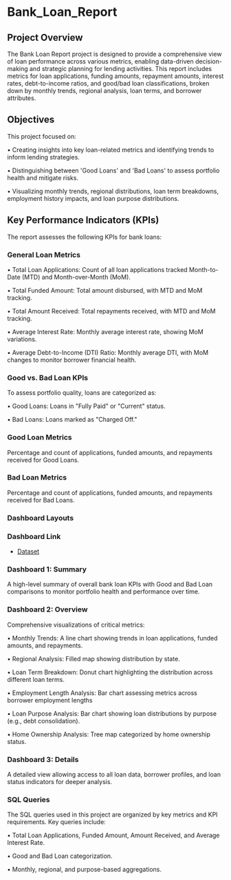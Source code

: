 # Bank_Loan_Report
## Project Overview

The Bank Loan Report project is designed to provide a comprehensive view of loan performance across various metrics, enabling data-driven decision-making and strategic planning for lending activities. This report includes metrics for loan applications, funding amounts, repayment amounts, interest rates, debt-to-income ratios, and good/bad loan classifications, broken down by monthly trends, regional analysis, loan terms, and borrower attributes.

## Objectives
This project focused on:

•	Creating insights into key loan-related metrics and identifying trends to inform lending strategies.

•	Distinguishing between 'Good Loans' and 'Bad Loans' to assess portfolio health and mitigate risks.

•	Visualizing monthly trends, regional distributions, loan term breakdowns, employment history impacts, and loan purpose distributions.
## Key Performance Indicators (KPIs)
The report assesses the following KPIs for bank loans:
### General Loan Metrics

•	Total Loan Applications: Count of all loan applications tracked Month-to-Date (MTD) and Month-over-Month (MoM).

•	Total Funded Amount: Total amount disbursed, with MTD and MoM tracking.

•	Total Amount Received: Total repayments received, with MTD and MoM tracking.

•	Average Interest Rate: Monthly average interest rate, showing MoM variations.

•	Average Debt-to-Income (DTI) Ratio: Monthly average DTI, with MoM changes to monitor borrower financial health.

### Good vs. Bad Loan KPIs

To assess portfolio quality, loans are categorized as:

•	Good Loans: Loans in "Fully Paid" or "Current" status.

•	Bad Loans: Loans marked as "Charged Off."

### Good Loan Metrics
Percentage and count of applications, funded amounts, and repayments received for Good Loans.

### Bad Loan Metrics

Percentage and count of applications, funded amounts, and repayments received for Bad Loans.
### Dashboard Layouts
### Dashboard Link
- <a href="https://public.tableau.com/app/profile/raja.srikar.vihar.visam8029/viz/BankLoanReportSummary_17315410826080/SUMMARY" >Dataset </a>
### Dashboard 1: Summary

A high-level summary of overall bank loan KPIs with Good and Bad Loan comparisons to monitor portfolio health and performance over time.

### Dashboard 2: Overview

Comprehensive visualizations of critical metrics:

•	Monthly Trends: A line chart showing trends in loan applications, funded amounts, and repayments.

•	Regional Analysis: Filled map showing distribution by state.

•	Loan Term Breakdown: Donut chart highlighting the distribution across different loan terms.

•	Employment Length Analysis: Bar chart assessing metrics across borrower employment lengths

•	Loan Purpose Analysis: Bar chart showing loan distributions by purpose (e.g., debt consolidation).

•	Home Ownership Analysis: Tree map categorized by home ownership status.

### Dashboard 3: Details

A detailed view allowing access to all loan data, borrower profiles, and loan status indicators for deeper analysis.
### SQL Queries

The SQL queries used in this project are organized by key metrics and KPI requirements. Key queries include:

•	Total Loan Applications, Funded Amount, Amount Received, and Average Interest Rate.

•	Good and Bad Loan categorization.

•	Monthly, regional, and purpose-based aggregations.


